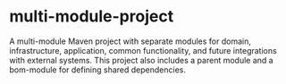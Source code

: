 # multi-module-project
 A multi-module Maven project with separate modules for domain, infrastructure, application, common functionality, and future integrations with external systems. This project also includes a parent module and a bom-module for defining shared dependencies.
